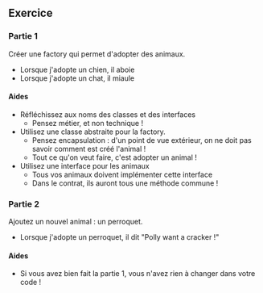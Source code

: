 ## Exercice

### Partie 1

Créer une factory qui permet d'adopter des animaux.

- Lorsque j'adopte un chien, il aboie
- Lorsque j'adopte un chat, il miaule

#### Aides

- Réfléchissez aux noms des classes et des interfaces
    - Pensez métier, et non technique !    
- Utilisez une classe abstraite pour la factory.
    - Pensez encapsulation : d'un point de vue extérieur, on ne doit pas savoir comment est créé l'animal !
    - Tout ce qu'on veut faire, c'est adopter un animal !
- Utilisez une interface pour les animaux
    - Tous vos animaux doivent implémenter cette interface
    - Dans le contrat, ils auront tous une méthode commune !

### Partie 2

Ajoutez un nouvel animal : un perroquet.

- Lorsque j'adopte un perroquet, il dit "Polly want a cracker !"

#### Aides

- Si vous avez bien fait la partie 1, vous n'avez rien à changer dans votre code !
